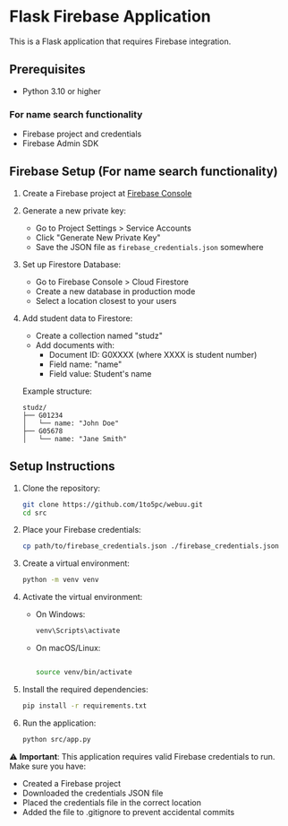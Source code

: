 # Flask Firebase Application

This is a Flask application that requires Firebase integration.

## Prerequisites

- Python 3.10 or higher

### For name search functionality

- Firebase project and credentials
- Firebase Admin SDK

## Firebase Setup (For name search functionality)

1. Create a Firebase project at [Firebase Console](https://console.firebase.google.com)
2. Generate a new private key:
   - Go to Project Settings > Service Accounts
   - Click "Generate New Private Key"
   - Save the JSON file as `firebase_credentials.json` somewhere
3. Set up Firestore Database:
   - Go to Firebase Console > Cloud Firestore
   - Create a new database in production mode
   - Select a location closest to your users

4. Add student data to Firestore:
   - Create a collection named "studz"
   - Add documents with:
     - Document ID: G0XXXX (where XXXX is student number)
     - Field name: "name"
     - Field value: Student's name

   Example structure:

   ```plaintext
   studz/
   ├── G01234
   │   └── name: "John Doe"
   ├── G05678
   │   └── name: "Jane Smith"
   ```

## Setup Instructions

1. Clone the repository:

   ```bash
   git clone https://github.com/1to5pc/webuu.git
   cd src
   ```

2. Place your Firebase credentials:

   ```bash
   cp path/to/firebase_credentials.json ./firebase_credentials.json
   ```

3. Create a virtual environment:

   ```bash
   python -m venv venv
   ```

4. Activate the virtual environment:
   - On Windows:

     ```bash
     venv\Scripts\activate
     ```

   - On macOS/Linux:

     ```bash
     
     source venv/bin/activate
     ```

5. Install the required dependencies:

   ```bash
   pip install -r requirements.txt
   ```

6. Run the application:

   ```bash
   python src/app.py
   ```

⚠️ **Important**: This application requires valid Firebase credentials to run. Make sure you have:

- Created a Firebase project
- Downloaded the credentials JSON file
- Placed the credentials file in the correct location
- Added the file to .gitignore to prevent accidental commits
